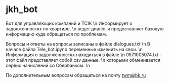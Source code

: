 # jkh_bot
Бот для управляющих компаний и ТСЖ \n
Информирует о задолженностях по квартире, \n
ведет диалог и предоставляет базовую информацию куда обращаться по проблемам.

Вопросы и ответы на вопросы записаны в файле dialogues.txt \n
В начале файла Tele_bot.ipynb переменные изменить на свои. \n
Информация о задолженностях находиться в файле  \n
0571005074.txt  - этот файл представляет собой csv данные, \n
которыми обменивается сервис начислений со Сбербанком. \n

По дополнительным вопросам обращаться на почту twm@bk.ru
